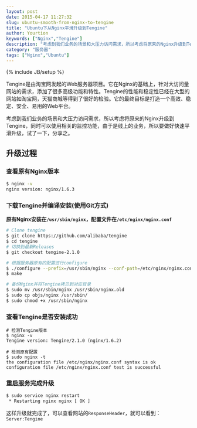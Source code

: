 ```yaml
---
layout: post
date: 2015-04-17 11:27:32
slug: ubuntu-smooth-from-nginx-to-tengine
title: "Ubuntu下从Nginx平滑升级到Tengine"
author: Yourtion
keywords: ["Nginx","Tengine"]
description: "考虑到我们业务的场景和大压力访问需求，所以考虑将原来的Nginx升级到Tengine，同时可以使用相关的监控功能，由于是线上的业务，所以要做好快速平滑升级"
category: "服务器"
tags: ["Nginx","Ubuntu"]
---
```

{% include JB/setup %}

Tengine是由淘宝网发起的Web服务器项目。它在Nginx的基础上，针对大访问量网站的需求，添加了很多高级功能和特性。Tengine的性能和稳定性已经在大型的网站如淘宝网，天猫商城等得到了很好的检验。它的最终目标是打造一个高效、稳定、安全、易用的Web平台。

考虑到我们业务的场景和大压力访问需求，所以考虑将原来的Nginx升级到Tengine，同时可以使用相关的监控功能，由于是线上的业务，所以要做好快速平滑升级，试了一下，分享之。

## 升级过程

### 查看原有Nginx版本

```bash
$ nginx -v
nginx version: nginx/1.6.3
```

### 下载Tengine并编译安装(使用Git方式)

**原有Nginx安装在```/usr/sbin/nginx```，配置文件在```/etc/nginx/nginx.conf ```**

```bash
# Clone tengine
$ git clone https://github.com/alibaba/tengine
$ cd tengine
# 切换到最新Releases
$ git checkout tengine-2.1.0

# 根据服务器原有的配置进行configure
$ ./configure --prefix=/usr/sbin/nginx --conf-path=/etc/nginx/nginx.conf
$ make

# 备份Nginx并将Tengine拷贝到对应目录
$ sudo mv /usr/sbin/nginx /usr/sbin/nginx.old
$ sudo cp objs/nginx /usr/sbin/
$ sudo chmod +x /usr/sbin/nginx
```

### 查看Tengine是否安装成功

```
# 检测Tengine版本
$ nginx -v
Tengine version: Tengine/2.1.0 (nginx/1.6.2)

# 检测原有配置
$ sudo nginx -t
the configuration file /etc/nginx/nginx.conf syntax is ok
configuration file /etc/nginx/nginx.conf test is successful

```

### 重启服务完成升级

```bash
$ sudo service nginx restart
 * Restarting nginx nginx [ OK ]
```

这样升级就完成了，可以查看网站的```ResponseHeader```，就可以看到：```Server:Tengine```
